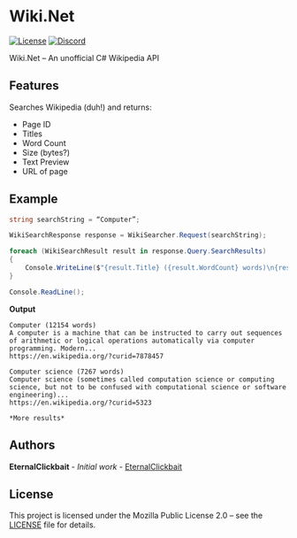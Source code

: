 # Wiki.Net

[![License](https://img.shields.io/github/license/Creepysin-Studios/Wiki.Net)](/LICENSE) [![Discord](https://img.shields.io/badge/Discord-Creepysin-7289da.svg?logo=discord)](https://discord.creepysin.com)

Wiki.Net – An unofficial C# Wikipedia API

## Features

Searches Wikipedia (duh!) and returns:
* Page ID
* Titles
* Word Count
* Size (bytes?)
* Text Preview
* URL of page

## Example

```csharp
string searchString = “Computer”;

WikiSearchResponse response = WikiSearcher.Request(searchString);

foreach (WikiSearchResult result in response.Query.SearchResults)
{
	Console.WriteLine($"{result.Title} ({result.WordCount} words)\n{result.Preview}...\n{result.Url}\n");
}

Console.ReadLine();
```

**Output**
```
Computer (12154 words)
A computer is a machine that can be instructed to carry out sequences of arithmetic or logical operations automatically via computer programming. Modern...
https://en.wikipedia.org/?curid=7878457

Computer science (7267 words)
Computer science (sometimes called computation science or computing science, but not to be confused with computational science or software engineering)...
https://en.wikipedia.org/?curid=5323

*More results*
```

## Authors

**EternalClickbait** - *Initial work* - [EternalClickbait]( https://github.com/EternalClickbait)

## License

This project is licensed under the Mozilla Public License 2.0 – see the [LICENSE](/LICENSE) file for details.
